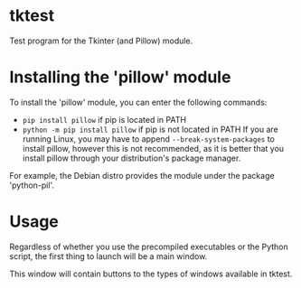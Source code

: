 # tktest
Test program for the Tkinter (and Pillow) module.

# Installing the 'pillow' module
To install the 'pillow' module, you can enter the following commands:
- `pip install pillow` if pip is located in PATH
- `python -m pip install pillow` if pip is not located in PATH
If you are running Linux, you may have to append `--break-system-packages` to install pillow, however this is not recommended, as it is better that you install pillow through your distribution's package manager.

For example, the Debian distro provides the module under the package 'python-pil'.

# Usage
Regardless of whether you use the precompiled executables or the Python script, the first thing to launch will be a main window.

This window will contain buttons to the types of windows available in tktest.
